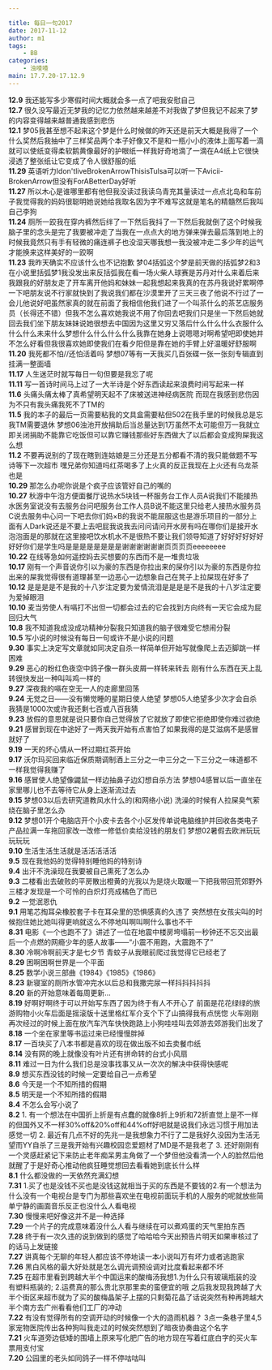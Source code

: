 ```yaml
---

title: 每日一句2017
date: 2017-11-12
author: m1
tags:
    - BB
categories:
    - 浊喳喳
main: 17.7.20-17.12.9
---
```

**12.9**
我还能写多少寒假时间大概就会多一点了吧我安慰自己<br/>
**12.7**
很久没写最近无梦我的记忆力依然越来越差不对我做了梦但我记不起来了梦的内容变得越来越普通我感到悲伤<br/>
**12.1**
梦05我甚至想不起来这个梦是什么时候做的昨天还是前天大概是我得了一个什么奖然后我抽中了三样奖品两个本子好像又不是和一瓶小小的液体上面写着一滴就可以使纸变得柔软鹅黄像最好的护眼纸一样我好奇地滴了一滴在A4纸上它很快浸透了整张纸让它变成了令人很舒服的纸<br/>
**11.29**
英语听力Idon'tliveBrokenArrowThisisTulsa可以听一下Avicii-BrokenArrow但没有ForABetterDay好听<br/>
**11.27**
所以木心是谁哪里都有他但我没读过我读乌青充其量读过一点点北岛和车前子我觉得我的妈妈很聪明她说她给我取名因为字不难写这就是笔名的精髓然后我叫自己李狗<br/>
**11.24**
厕所一跤我在穿内裤然后绊了一下然后我抖了一下然后我就倒了这个时候我脑子里的念头是完了我要被冲走了当我在一点点大的地方弹来弹去最后落到地上的时候我竟然只有手有轻微的痛连裤子也没湿天哪我想一我没被冲走二多少年的运气才能换来这样美好的一跤啊<br/>
**11.23**
我昨天确实不应该什么也不记抱歉
梦04括弧这个梦是前天做的括弧梦2和3在小说里括弧梦1我没发出来反括弧我在看一场火柴人球赛是苏丹对什么来着后来我跟我的好朋友走了开车离开他妈和妹妹一起我想起来我真的在苏丹我说好累啊停一下吧朋友说不行家就快到了我说我们都在沙漠里开了三天三夜了他说不行过了一会儿他说好吧虽然家真的就在前面了我相信他我们进了一个叫茶什么的茶艺店服务员（长得还不错）但我不怎么喜欢她我说不用了你回去吧我们只是坐一下然后她就回去我们坐下朋友妹妹说她很想去中国因为这里又穷又落后什么什么什么衣服什么什么什么未来什么梦想什么什么什么什么我靠在她身上说嗯嗯对啊希望吧即使她并不怎么好看但我很喜欢她即使我们在看夕阳但是靠在她的手臂上好温暖好舒服啊<br/>
**11.20**
我死都不怕//还怕活着吗
梦想07等有一天我买几百张碟一张一张刻专辑直到挂满一整面墙<br/>
**11.17**
人生迷茫时就写每日一句但要是我忘了呢<br/>
**11.11**
写一首诗时间马上过了一大半诗是个好东西读起来浪费时间写起来一样<br/>
**11.6**
头痛头痛太棒了真希望明天起不了床被送进神经病医院
而现在我感到悲伤因为不只有我头痛我死不了TM的<br/>
**11.5**
我的本子的最后一页需要粘我的文具盒需要粘但502在我手里的时候我总是忘我TM需要退休
梦想06浊池开放捐助后当总量达到1万虽然不太可能但万一我就立即关闭捐助不能靠它吃饭但可以靠它赚钱那些好东西做大了以后都会变成狗屎我这么想<br/>
**11.2**
不要再说别的了现在瞎到连姑娘是三分还是五分都看不清的我只能做题不写诗等下一次超市
嘿兄弟你知道吗红茶喝多了上火真的反正我现在上火还有乌龙茶也是<br/>
**10.29**
那怎么办呢你说是个疯子应该管好自己的嘴的<br/>
**10.27**
秋游中午泡方便面餐厅说热水5块钱一杯服务台工作人员A说我们不能接热水医务室说没有去服务台问吧服务台工作人员B说不能这里只给老人接热水服务员C说去服务中心问一下吧去你们妈×B的我说不能屈服这也是游乐项目的一部分上面有人Dark说还是不要上去吧屁我说我去问问请问开水房有吗在哪你们是接开水泡泡面是的那就在这里接吧饮水机水不是很热不要让我们领导知道了好好好好好好好好你们是学生吗是是是是是是是是谢谢谢谢谢谢页页页页eeeeeeee<br/>
**10.22**
在线等急如何遥控妈去买想要的东西而不是一堆贵垃圾<br/>
**10.17**
刚有一个声音说你引以为豪的东西是你拉出来的屎你引以为豪的东西是你拉出来的屎我觉得很有道理甚至一边恶心一边想象自己在凳子上拉屎现在好多了<br/>
**10.12**
是是是是不是我的十八岁注定要为爱情流泪是是是是不是我的十八岁注定要为爱掉眼泪<br/>
**10.10**
麦当劳使人有嗝打不出但一切都会过去的它会找到方向终有一天它会成为屁回归大气<br/>
**10.8**
我不知道我成没成功精神分裂我只知道我的脑子很难受它想闹分裂<br/>
**10.5**
写小说的时候没有每日一句或许不是小说的问题<br/>
**9.30**
事实上决定写文章就如同决定自杀一样简单但开始写就像爬上去迈脚跳一样困难<br/>
**9.29**
恶心的粉红色夜空中鸽子像一群头皮屑一样转来转去
刚有什么东西在天上乱转很快发出一种叫叫鸡一样的<br/>
**9.27**
深夜我的嗝在空无一人的走廊里回荡<br/>
**9.24**
无觉之日——没有懒觉睡的星期日使人绝望
梦想05人绝望多少次才会自杀我猜是1000次或许我还剩七百或八百我猜<br/>
**9.23**
放假的意思就是说只要你自己觉得放了它就放了即使它拒绝即使你难过欲绝<br/>
**9.21**
感冒到现在中途好了一两天我开始有点害怕了如果我得的是艾滋病不是感冒就好了<br/>
**9.19**
一天的坏心情从一杯过期红茶开始<br/>
**9.17**
沃尔玛买回来临近保质期调制酒上三分之一中三分之一下三分之一味道都不一样我觉得我赚了<br/>
**9.16**
感冒使人绝望像鼹鼠一样边抽鼻子边幻想自杀方法
梦想04感冒以后一直坐在家里哪儿也不去等待它从身上逐渐流过去<br/>
**9.15**
梦想03以后去研究道教风水什么的(和网络小说)
洗澡的时候有人拉屎臭气萦绕在脑子里怎么办<br/>
**9.12**
梦想01开个电脑店开个小皮卡去各个小区发传单说电脑维护并回收各类电子产品拉满一车拖回家改一改修一修低价卖给没钱的朋友们
梦想02暑假去欧洲玩玩玩玩玩<br/>
**9.10**
生活生活生活就是活活活活活<br/>
**9.5**
现在我他妈的觉得特别睡他妈的特别诗<br/>
**9.4**
出汗不洗澡现在我要被自己熏死了怎么办<br/>
**9.3**
二楼看出去破败的平房散出橙黄的光我以为是烧火取暖一下把我带回荒郊野外三楼才发现是一个可怜的白炽灯亮成橘色了而已<br/>
**9.2**
一觉泯恩仇<br/>
**9.1**
用笔芯掏耳朵橡胶套子卡在耳朵里的恐惧感真的久违了
突然想在女孩尖叫的时候抱住她比她叫得更响就这么不停地叫啊叫啊什么事也不干<br/>
**8.31**
电影《一个也跑不了》讲述了一位在地震中楼房垮塌前一秒钟还不忘交出最后一个点燃的网瘾少年的感人故事——“小震不用跑，大震跑不了”<br/>
**8.30**
冷啊冷啊前天才是七夕节
青蚊子从我眼前爬过我觉得它已经老了<br/>
**8.29**
困啊困啊世界是一个平面<br/>
**8.25**
数学小说三部曲《1984》《1985》《1986》<br/>
**8.23**
新寝室的厕所水管冲完水以后总和我撒完尿一样抖抖抖抖抖<br/>
**8.20**
新的开始意味着每周更新...<br/>
**8.19**
好啊好啊终于可以开始写东西了因为终于有人不开心了
前面是花花绿绿的旅游购物小火车后面是摇滚版十送里格红军介支个下了山搞得我有点恍惚
火车刚刚再次经过的时候上面在放汽车汽车快快跑路上小狗哇哇叫去郊游去郊游我们出发了<br/>
**8.18**
一个坐在家里等书运过来已经慢慢胖掉<br/>
**8.17**
一百块买了八本书都是喜欢的现在做出版不如去卖餐巾纸<br/>
**8.14**
没有网的晚上就像没有叶片还有拼命转的台式小风扇<br/>
**8.11**
难过一日为什么我们总是没事找事又从一次次的解决中获得快感呢<br/>
**8.9**
想买东西没钱的时候一定要给自己一点希望<br/>
**8.6**
今天是一个不知所措的假期<br/>
**8.5**
明天是一个不知所措的假期<br/>
**8.4**
不怎么会写小说了<br/>
**8.2**
1\. 有一个想法在中国折上折是有点蠢的就像8折上9折和72折直觉上是不一样的但国外又不一样30%off&20%off和44%off好吧就是说我们永远习惯于用加法感觉一切
2\. 最近有几点不好的先兆一是我想象力不行了二是我好久没因为生活无望而YY自杀了三是我开始有兴趣校园恋爱题材了MD是不是我老了
3\. 还好刚刚有一个灵感赶紧记下来防止老年痴呆男主角做了一个梦但他没看清一个人的脸然后他就醒了于是好奇心推动他疯狂睡觉想回去看看她到底长什么样<br/>
**8.1**
什么都没做的一天依然充满幻想<br/>
**7.31**
1\.买了也是没钱不买也是没钱这就相当于买的东西是不要钱的2.有一个想法为什么没有一个电视台是专门为那些喜欢坐在电视前面玩手机的人服务的呢就放些简单宁静的画面音乐反正也没什么人看电视<br/>
**7.30**
慢慢来吧好像这并不是一种选择<br/>
**7.29**
一个片子的完成意味着没什么人看与继续在可以煮鸡蛋的天气里拍东西<br/>
**7.28**
终于有一次久违的说到做到的感觉了哈哈哈今天出预告片明天如果审核过了的话马上发链接<br/>
**7.27**
讲真每个无聊的年轻人都应该不停地读一本小说叫万有坏力或者逃跑家<br/>
**7.26**
黑白风格的最大好处就是怎么调光调预设调对比度看起来都不坏<br/>
**7.25**
在超市里看到跨越大半个中国运来的酸梅汤我想1.为什么只有玻璃瓶装的没有塑料瓶装的; 2.运费真的那么贵北京那里卖的蛮便宜的哦
之后我发现我跨越了大半个街区来超市就为了买的酸梅晶架子上摆的只剩菊花晶了话说突然有种再跨越大半个南方去广州看看他们工厂的冲动<br/>
**7.22**
有没有觉得所有的空调开动的时候像一个大的造雨机器？
3点一条巷子里4,5家宠物医院传出各种狗叫我走过的时候突然想到了暗夜协奏曲这个名字<br/>
**7.21**
火车道旁边低矮的围墙上原来写化肥广告的地方现在写着红底白字的买火车票用支付宝<br/>
**7.20**
公园里的老头如同鸽子一样不停咕咕叫<br/>